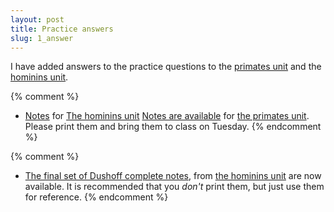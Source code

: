 ```yaml
---
layout: post
title: Practice answers
slug: 1_answer
---
```


I have added answers to the practice questions to the [primates unit](/primates.html) and the [hominins unit](/hominins.html).

{% comment %} 
* [Notes](/materials/hominins.handouts.pdf) for [The hominins unit](/hominins.html)
[Notes are available](/materials/primates.handouts.pdf) for [the primates unit](/primates.html). Please print them and bring them to class on Tuesday.
{% endcomment %} 

{% comment %} 
* [The final set of Dushoff complete notes](/materials/hominins.complete.pdf), from [the hominins unit](/hominins.html) are now available. It is recommended that you _don't_ print them, but just use them for reference.
{% endcomment %} 
